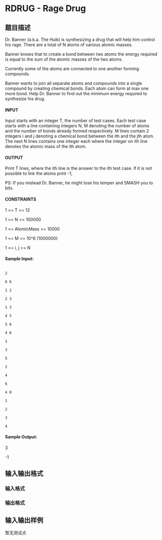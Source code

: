 # RDRUG - Rage Drug

## 题目描述

Dr. Banner (a.k.a. The Hulk) is synthesizing a drug that will help him control his rage. There are a total of N atoms of various atomic masses.

Banner knows that to create a bond between two atoms the energy required is equal to the sum of the atomic masses of the two atoms.

Currently some of the atoms are connected to one another forming compounds.

Banner wants to join all separate atoms and compounds into a single compound by creating chemical bonds. Each atom can form at max one more bond. Help Dr. Banner to find out the minimum energy required to synthesize his drug.

#### INPUT

Input starts with an integer T, the number of test cases. Each test case starts with a line containing integers N, M denoting the number of atoms and the number of bonds already formed respectively. M lines contain 2 integers i and j denoting a chemical bond between the ith and the jth atom. The next N lines contains one integer each where the integer on ith line denotes the atomic mass of the ith atom.

#### OUTPUT

Print T lines, where the ith line is the answer to the ith test case. If it is not possible to link the atoms print -1;

PS: If you mislead Dr. Banner, he might lose his temper and SMASH you to bits.

#### CONSTRAINTS

1 <= T <= 12

1 <= N <= 100000

1 <= AtomicMass <= 10000

1 <= M <= 10^6 (1000000)

1 <= i, j <= N

#### Sample Input:

```

2

6 6

1 2

2 3

1 3

4 5

5 6

4 6

1

3

5

2

4

6

4 0

1

2

3

4

```

#### Sample Output:

3

-1

## 输入输出格式

### 输入格式

### 输出格式

## 输入输出样例

暂无测试点

